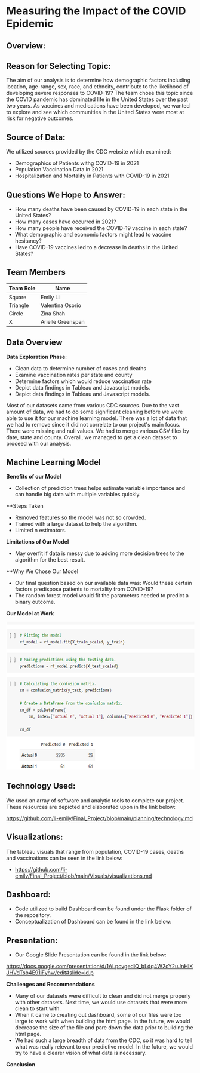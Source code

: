 # Measuring the Impact of the COVID Epidemic

## Overview:

## Reason for Selecting Topic: 

The aim of our analysis is to determine how demographic factors including location, age-range, sex, race, and ethncity, contribute to the likelihood of developing severe responses to COVID-19? The team chose this topic since the COVID pandemic has dominated life in the United States over the past two years. As vaccines and medications have been developed, we wanted to explore and see which communities in the United States were most at risk for negative outcomes. 

## Source of Data: 

 We utilized sources provided by the CDC website which examined: 
  * Demographics of Patients withg COVID-19 in 2021 
  * Population Vaccination Data in 2021
  * Hospitalization and Mortality in Patients with COVID-19 in 2021

## Questions We Hope to Answer:

* How many deaths have been caused by COVID-19 in each state in the United States?
* How many cases have occurred in 2021?
* How many people have received the COVID-19 vaccine in each state?
* What demographic and economic factors might lead to vaccine hesitancy?
* Have COVID-19 vaccines led to a decrease in deaths in the United States?

## Team Members
Team Role | Name
--- | ---
Square | Emily Li
Triangle | Valentina Osorio
Circle | Zina Shah
X | Arielle Greenspan

## Data Overview

**Data Exploration Phase**:

* Clean data to determine number of cases and deaths
* Examine vaccination rates per state and county
* Determine factors which would reduce vaccination rate
* Depict data findings in Tableau and Javascript models.
* Depict data findings in Tableau and Javascript models.

Most of our datasets came from various CDC sources. Due to the vast amount of data, we had to do some significant cleaning before we were able to use it for our machine learning model. There was a lot of data that we had to remove since it did not correlate to our project's main focus. There were missing and null values. We had to merge various CSV files by date, state and county. Overall, we managed to get a clean dataset to proceed with our analysis.
 
## Machine Learning Model

**Benefits of our Model**
* Collection of prediction trees helps estimate variable importance and can handle big data with multiple variables quickly.

**Steps Taken
* Removed features so the model was not so crowded. 
* Trained with a large dataset to help the algorithm. 
* Limited n estimators.

**Limitations of Our Model**
* May overfit if data is messy due to adding more decision trees to the algorithm for the best result.

**Why We Chose Our Model
* Our final question based on our available data was: Would these certain factors predispose patients to mortality from COVID-19?
* The random forest model would fit the parameters needed to predict a binary outcome.

**Our Model at Work**


![Image](Resources/Image.png)

## Technology Used:
We used an array of software and analytic tools to complete our project. These resources are depicted and elaborated upon in the link below:

https://github.com/li-emily/Final_Project/blob/main/planning/technology.md

## Visualizations:

The tableau visuals that range from population, COVID-19 cases, deaths and vaccinations can be seen in the link below:

* https://github.com/li-emily/Final_Project/blob/main/Visuals/visualizations.md

## Dashboard:

* Code utilized to build Dashboard can be found under the Flask folder of the repository.
* Conceptualization of Dashboard can be found in the link below:

## Presentation:

* Our Google Slide Presentation can be found in the link below:

https://docs.google.com/presentation/d/1ALpovgediQ_bLdq4W2oY2uJnHIKJHVdTsb4E91iFyhw/edit#slide=id.p 


**Challenges and Recommendations**

* Many of our datasets were difficult to clean and did not merge properly with other datasets. Next time, we would use datasets that were more clean to start with. 
* When it came to creating out dashboard, some of our files were too large to work with when building the html page. In the future, we would decrease the size of the file and pare down the data prior to building the html page.
* We had such a large breadth of data from the CDC, so it was hard to tell what was really relevant to our predictive model. In the future, we would try to have a clearer vision of what data is necessary.


**Conclusion**
